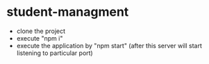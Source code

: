 # student-managment

- clone the project 
- execute "npm i"
- execute the application by "npm start"
(after this server will start listening to particular port)


